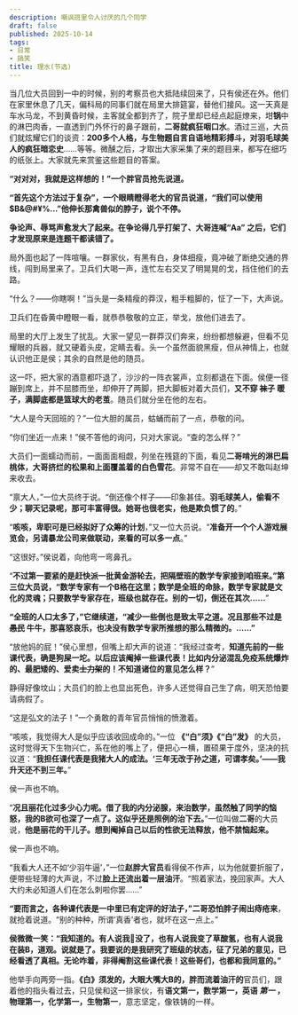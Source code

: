 ```yaml
---
description: 嘲讽班里令人讨厌的几个同学
draft: false
published: 2025-10-14
tags: 
- 日常
- 搞笑
title: 理水(节选)
---
```

当几位大员回到一中的时候，别的考察员也大抵陆续回来了，只有侯还在外。他们在家里休息了几天，偏科局的同事们就在局里大排筵宴，替他们接风。这一天真是车水马龙，不到黄昏时候，主客就全都到齐了，院子里却已经点起庭燎来，坩**锅**中的淋巴肉香，一直透到门外怀行的鼻子跟前，**二哥就疯狂咽口水**。酒过三巡，大员们就炫耀它们的谈资：**200多个人格，与生物题自言自语地精彩搏斗，对羽毛球美人的疯狂暗恋史**……等等。微醺之后，才取出大家采集了来的题目来，都写在细巧的纸张上。大家就先来赏鉴这些题目的答案。

**“对对对，我就是这样想的！”一个胖官员抢先说道。**

**“首先这个方法过于复杂”，一个眼睛瞪得老大的官员说道，“我们可以使用$Β&@#¥%...”他伸长那禽兽似的脖子，说个不停。**

**争论声、辱骂声愈发大了起来。在争论得几乎打架了、大哥连喊“Aa” 之后，它们才发现原来是连题干都读错了。**

局外面也起了一阵喧嚷。一群家伙，有黑有白，身体细瘦，竟冲破了断绝交通的界线，闯到局里来了。卫兵们大喝一声，连忙左右交叉了明晃晃的戈，挡住他们的去路。

“什么？——你瞎啊！”当头是一条精瘦的莽汉，粗手粗脚的，怔了一下，大声说。

卫兵们在昏黄中瞪眼一看，就恭恭敬敬的立正，举戈，放他们进去了。

局里的大厅上发生了扰乱。大家一望见一群莽汉们奔来，纷纷都想躲避，但看不见耀眼的兵器，就又硬着头皮，定睛去看。头一个虽然面貌黑瘦，但从神情上，也就认识他正是侯；其余的自然是他的随员。

这一吓，把大家的酒意都吓退了，沙沙的一阵衣裳声，立刻都退在下面。侯便一径蹦到席上，并不屈膝而坐，却伸开了两脚，把大脚板对着大员们，**又不穿 ~~袜子~~ 暖子，满脚底都是篮球大的老茧**。随员们就分坐在他的左右。

“大人是今天回班的？”一位大胆的属员，蛄蛹而前了一点，恭敬的问。

“你们坐近一点来！”侯不答他的询问，只对大家说。“查的怎么样？”

大员们一面蠕动而前，一面面面相觑，列坐在残筵的下面，看见**二哥啃光的淋巴扁桃体，大哥挤烂的松果和上面覆盖着的白色雪花**。非常不自在——却又不敢叫赵坤来收去。

“禀大人，”一位大员终于说。“倒还像个样子——印象甚佳。**羽毛球美人，偷看不少；聊天记录呢，那可丰富得很。她哥也很老实，他是欺负惯了的**。”

“**咳咳，卑职可是已经拟好了众筹的计划**，”又一位大员说。“**准备开一个个人游戏展览会，另请暴龙公司来做联动，来看的可以多一点**。”

“这很好。”侯说着，向他弯一弯鼻孔。

“**不过第一要紧的是赶快派一批黄金游轮去，把隔壁班的数学专家接到咱班来。”第三位大员说，“数学专家有一个B格在这里；数学是全班的命脉，数学专家就是文化的灵魂；只要数学专家存在，班级也就存在。别的一切，倒还在其次……**”

**“全班的人口太多了，”它继续道，“减少一些倒也是致太平之道。况且那些不过是 ~~愚民~~ 牛牛，那喜怒哀乐，也决没有数学专家所推想的那么精微的。……”**

“放他妈的屁！”侯心里想，但嘴上却大声的说道：“我经过查考，**知道先前的一些课代表，确是狗屎一坨。以后应该阉掉一些课代表！比如内分泌混乱免疫系统爆炸的、最肥矮的、爱卖~~士力架~~的！不知道诸位的意见怎么样？**”

静得好像坟山；大员们的脸上也显出死色，许多人还觉得自己生了病，明天恐怕要请病假了。

“这是弘文的法子！”一个勇敢的青年官员悄悄的愤激着。

“咳咳，我觉得大人是似乎应该收回成命的。”一位 **《“白”须》《“白”发》** 的大员，这时觉得天下生物兴亡，系在他的嘴上了，便把心一横，置硕果于度外，坚决的抗议道：“**我担任课代表是我猪大人的成法。‘三年无改于孙之道，可谓孝矣。’——我升天还不到三年。**”

侯一声也不响。

“**况且丽花化过多少心力呢。借了我的内分泌腺，来治数学，虽然触了同学的恼怒，我的B欲可也深了一点了。这似乎还是照例的治下去。**”一位叫做**二哥**的大员说，**他是丽花的干儿子。想到阉掉自己以后的性欲无法释放，他不禁恼起来。**

侯一声也不响。

“我看大人还不如‘少羽牛逼’，”一位**赵胖大官员**看得侯不作声，以为他就要折服了，便带些轻薄的大声说，不过**脸上还流出着一层油汗**。“照着家法，挽回家声。大人大约未必知道人们在怎么刺啦你罢……”

**“要而言之，各种课代表是一中里已有定评的好法子，”二哥恐怕胖子闹出痔疮来**，就抢着说道。“别的种种，所谓‘真香’者也，就坏在这一点上。”

**侯微微一笑：“我知道的。有人说我🐴没了，也有人说我变了草酸氢，也有人说我在装B，道观。说就是了。我要说的是我研究了班级的状态，征了兄弟的意见，已经看透了真相。无论咋着，非得阉割这些课代表！这些哥们，也都和我同意的。”**

他举手向两旁一指。**《白》须发的，大眼大嘴大B的，胖而流着油汗的**官员们，跟着他的指头看过去，只见侯和这一排家伙，有**语文第一，数学第一，英语 _第一_ ，物理第一，化学第一，生物第一**，意志坚定，像铁铸的一样。
